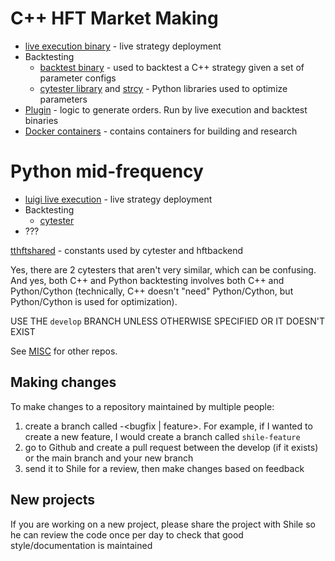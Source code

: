 # C++ HFT Market Making
-  [live execution binary](https://github.com/MoreChickenDelivered/hftbackend) - live strategy deployment
-  Backtesting
    -  [backtest binary](https://github.com/MoreChickenDelivered/hfttester) - used to backtest a C++ strategy given a set of parameter configs
    -  [cytester library](https://github.com/ebenali/cytester-blankrepo) and [strcy](https://github.com/MoreChickenDelivered/strcycopy) - Python libraries used to optimize parameters
-  [Plugin](https://github.com/ebenali/hft-plugin-base) -  logic to generate orders. Run by live execution and backtest binaries
-  [Docker containers](https://github.com/MoreChickenDelivered/tthft-docker-image) - contains containers for building and research

# Python mid-frequency
-  [luigi live execution](https://github.com/MoreChickenDelivered/luigi) - live strategy deployment
-  Backtesting
    -  [cytester](https://github.com/MoreChickenDelivered/cytester2)
-  ???

[tthftshared](https://github.com/MoreChickenDelivered/tthftshared) - constants used by cytester and hftbackend

Yes, there are 2 cytesters that aren't very similar, which can be confusing. And yes, both C++ and Python backtesting involves both C++ and Python/Cython (technically, C++ doesn't "need" Python/Cython, but Python/Cython is used for optimization).

USE THE `develop` BRANCH UNLESS OTHERWISE SPECIFIED OR IT DOESN'T EXIST

See [MISC](https://github.com/MoreChickenDelivered/ttprojects/blob/main/MISC.md) for other repos.

## Making changes
To make changes to a repository maintained by multiple people:
1. create a branch called <firstname>-<bugfix | feature>. For example, if I wanted to create a new feature, I would create a branch called `shile-feature`
2. go to Github and create a pull request between the develop (if it exists) or the main branch and your new branch
3. send it to Shile for a review, then make changes based on feedback

## New projects
If you are working on a new project, please share the project with Shile so he can review the code once per day to check that good style/documentation is maintained